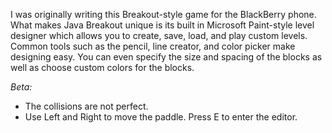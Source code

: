 I was originally writing this Breakout-style game for the BlackBerry phone. What makes Java Breakout unique is its built in Microsoft Paint-style level designer which allows you to create, save, load, and play custom levels. Common tools such as the pencil, line creator, and color picker make designing easy. You can even specify the size and spacing of the blocks as well as choose custom colors for the blocks.

*Beta:*

 - The collisions are not perfect.
 - Use Left and Right to move the paddle. Press E to enter the editor.